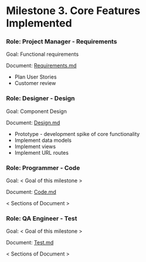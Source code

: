 # Milestone 3. Core Features Implemented
### Role: Project Manager - Requirements
Goal: Functional requirements

Document: [Requirements.md](https://github.com/Twitter-Clone/twitter-clone-documentation/blob/master/milestone-3/Requirements.md)

- Plan User Stories
- Customer review

### Role: Designer - Design
Goal: Component Design

Document: [Design.md](https://github.com/Twitter-Clone/twitter-clone-documentation/blob/master/milestone-3/Design.md)

* Prototype - development spike of core functionality
* Implement data models
* Implement views
* Implement URL routes

### Role: Programmer - Code
Goal: < Goal of this milestone >

Document: [Code.md](https://github.com/Twitter-Clone/twitter-clone-documentation/blob/master/milestone-3/Code.md)

< Sections of Document >

### Role: QA Engineer - Test
Goal: < Goal of this milestone >

Document: [Test.md](https://github.com/Twitter-Clone/twitter-clone-documentation/blob/master/milestone-3/Test.md)

< Sections of Document >
